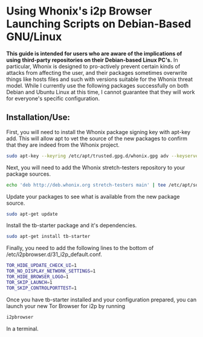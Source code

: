 Using Whonix's i2p Browser Launching Scripts on Debian-Based GNU/Linux
======================================================================

**This guide is intended for users who are aware of the implications of using**
**third-party repositories on their Debian-based Linux PC's.** In particular,
Whonix is designed to pro-actively prevent certain kinds of attacks from
affecting the user, and their packages sometimes overwrite things like hosts
files and such with versions suitable for the Whonix threat model. While I
currently use the following packages successfully on both Debian and Ubuntu
Linux at this time, I cannot guarantee that they will work for everyone's
specific configuration.

Installation/Use:
-----------------

First, you will need to install the Whonix package signing key with apt-key add.
This will allow apt to vet the source of the new packages to confirm that they
are indeed from the Whonix project.

```sh
sudo apt-key --keyring /etc/apt/trusted.gpg.d/whonix.gpg adv --keyserver hkp://ipv4.pool.sks-keyservers.net:80 --recv-keys 916B8D99C38EAF5E8ADC7A2A8D66066A2EEACCDA
```

Next, you will need to add the Whonix stretch-testers repository to your package
sources.

```sh
echo 'deb http://deb.whonix.org stretch-testers main' | tee /etc/apt/sources.list.d/whonix-testing.list # apt-transport-* season to taste
```

Update your packages to see what is available from the new package source.

```sh
sudo apt-get update
```

Install the tb-starter package and it's dependencies.

```sh
sudo apt-get install tb-starter
```

Finally, you need to add the following lines to the bottom of
/etc/i2pbrowser.d/31\_i2p\_default.conf.

```sh
TOR_HIDE_UPDATE_CHECK_UI=1
TOR_NO_DISPLAY_NETWORK_SETTINGS=1
TOR_HIDE_BROWSER_LOGO=1
TOR_SKIP_LAUNCH=1
TOR_SKIP_CONTROLPORTTEST=1
```

Once you have tb-starter installed and your configuration prepared, you can
launch your new Tor Browser for i2p by running

```sh
i2pbrowser
```

In a terminal.
